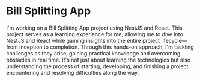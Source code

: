 # Bill Splitting App
I'm working on a Bill Splitting App project using NestJS and React. This project serves as a learning experience for me, allowing me to dive into NestJS and React while gaining insights into the entire project lifecycle—from inception to completion. Through this hands-on approach, I'm tackling challenges as they arise, gaining practical knowledge and overcoming obstacles in real time. It's not just about learning the technologies but also understanding the process of starting, developing, and finishing a project, encountering and resolving difficulties along the way.
